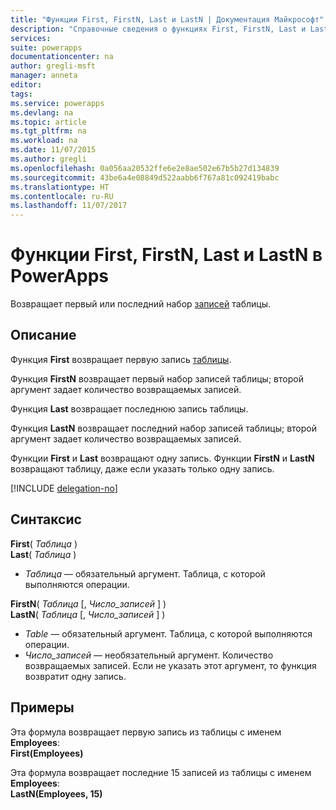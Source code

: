 ```yaml
---
title: "Функции First, FirstN, Last и LastN | Документация Майкрософт"
description: "Справочные сведения о функциях First, FirstN, Last и LastN в PowerApps, включая описание синтаксиса и примеры."
services: 
suite: powerapps
documentationcenter: na
author: gregli-msft
manager: anneta
editor: 
tags: 
ms.service: powerapps
ms.devlang: na
ms.topic: article
ms.tgt_pltfrm: na
ms.workload: na
ms.date: 11/07/2015
ms.author: gregli
ms.openlocfilehash: 0a056aa20532ffe6e2e8ae502e67b5b27d134839
ms.sourcegitcommit: 43be6a4e08849d522aabb6f767a81c092419babc
ms.translationtype: HT
ms.contentlocale: ru-RU
ms.lasthandoff: 11/07/2017
---
```

# <a name="first-firstn-last-and-lastn-functions-in-powerapps"></a>Функции First, FirstN, Last и LastN в PowerApps
Возвращает первый или последний набор [записей](../working-with-tables.md#records) таблицы.

## <a name="description"></a>Описание
Функция **First** возвращает первую запись [таблицы](../working-with-tables.md).

Функция **FirstN** возвращает первый набор записей таблицы; второй аргумент задает количество возвращаемых записей.

Функция **Last** возвращает последнюю запись таблицы.

Функция **LastN** возвращает последний набор записей таблицы; второй аргумент задает количество возвращаемых записей.

Функции **First** и **Last** возвращают одну запись.  Функции **FirstN** и **LastN** возвращают таблицу, даже если указать только одну запись.

[!INCLUDE [delegation-no](../../includes/delegation-no.md)]

## <a name="syntax"></a>Синтаксис
**First**( *Таблица* )<br>**Last**( *Таблица* )

* *Таблица* — обязательный аргумент. Таблица, с которой выполняются операции.

**FirstN**( *Таблица* [, *Число_записей* ] )<br>**LastN**( *Таблица* [, *Число_записей* ] )

* *Table* — обязательный аргумент. Таблица, с которой выполняются операции.
* *Число_записей* — необязательный аргумент.  Количество возвращаемых записей. Если не указать этот аргумент, то функция возвратит одну запись.

## <a name="examples"></a>Примеры
Эта формула возвращает первую запись из таблицы с именем **Employees**:<br>
**First(Employees)**

Эта формула возвращает последние 15 записей из таблицы с именем **Employees**:<br>
**LastN(Employees, 15)**


